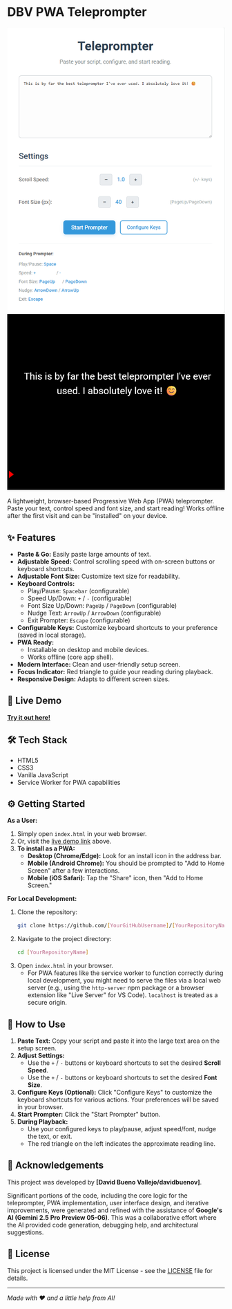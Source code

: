 # DBV PWA Teleprompter

![Teleprompter App Screenshot 1](images/teleprompter1.png) 
![Teleprompter App Screenshot 2](images/teleprompter2.png) 

A lightweight, browser-based Progressive Web App (PWA) teleprompter. Paste your text, control speed and font size, and start reading! Works offline after the first visit and can be "installed" on your device.

## ✨ Features

*   **Paste & Go:** Easily paste large amounts of text.
*   **Adjustable Speed:** Control scrolling speed with on-screen buttons or keyboard shortcuts.
*   **Adjustable Font Size:** Customize text size for readability.
*   **Keyboard Controls:**
    *   Play/Pause: `Spacebar` (configurable)
    *   Speed Up/Down: `+` / `-` (configurable)
    *   Font Size Up/Down: `PageUp` / `PageDown` (configurable)
    *   Nudge Text: `ArrowUp` / `ArrowDown` (configurable)
    *   Exit Prompter: `Escape` (configurable)
*   **Configurable Keys:** Customize keyboard shortcuts to your preference (saved in local storage).
*   **PWA Ready:**
    *   Installable on desktop and mobile devices.
    *   Works offline (core app shell).
*   **Modern Interface:** Clean and user-friendly setup screen.
*   **Focus Indicator:** Red triangle to guide your reading during playback.
*   **Responsive Design:** Adapts to different screen sizes.

## 🚀 Live Demo

[**Try it out here!**](https://davidbuenov.github.io/dbv-teleprompter/) <!-- Optional: Link to GitHub Pages demo -->

## 🛠️ Tech Stack

*   HTML5
*   CSS3
*   Vanilla JavaScript
*   Service Worker for PWA capabilities

## ⚙️ Getting Started

**As a User:**

1.  Simply open `index.html` in your web browser.
2.  Or, visit the [live demo link](#-live-demo) above.
3.  **To install as a PWA:**
    *   **Desktop (Chrome/Edge):** Look for an install icon in the address bar.
    *   **Mobile (Android Chrome):** You should be prompted to "Add to Home Screen" after a few interactions.
    *   **Mobile (iOS Safari):** Tap the "Share" icon, then "Add to Home Screen."

**For Local Development:**

1.  Clone the repository:
    ```bash
    git clone https://github.com/[YourGitHubUsername]/[YourRepositoryName].git
    ```
2.  Navigate to the project directory:
    ```bash
    cd [YourRepositoryName]
    ```
3.  Open `index.html` in your browser.
    *   For PWA features like the service worker to function correctly during local development, you might need to serve the files via a local web server (e.g., using the `http-server` npm package or a browser extension like "Live Server" for VS Code). `localhost` is treated as a secure origin.

## 📜 How to Use

1.  **Paste Text:** Copy your script and paste it into the large text area on the setup screen.
2.  **Adjust Settings:**
    *   Use the `+` / `-` buttons or keyboard shortcuts to set the desired **Scroll Speed**.
    *   Use the `+` / `-` buttons or keyboard shortcuts to set the desired **Font Size**.
3.  **Configure Keys (Optional):** Click "Configure Keys" to customize the keyboard shortcuts for various actions. Your preferences will be saved in your browser.
4.  **Start Prompter:** Click the "Start Prompter" button.
5.  **During Playback:**
    *   Use your configured keys to play/pause, adjust speed/font, nudge the text, or exit.
    *   The red triangle on the left indicates the approximate reading line.

## 🙏 Acknowledgements

This project was developed by **[David Bueno Vallejo/davidbuenov]**.

Significant portions of the code, including the core logic for the teleprompter, PWA implementation, user interface design, and iterative improvements, were generated and refined with the assistance of **Google's AI (Gemini 2.5 Pro Preview 05-06)**. This was a collaborative effort where the AI provided code generation, debugging help, and architectural suggestions.

## 📄 License

This project is licensed under the MIT License - see the [LICENSE](LICENSE) file for details.

---

*Made with ❤️ and a little help from AI!*
